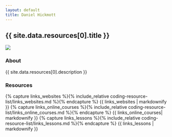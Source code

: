 ```yaml
---
layout: default
title: Daniel Hickmott
---
```


<div class="container">
    <div class="showcase">
        <div class="container">
            <h2>{{ site.data.resources[0].title }}</h2>
            <div class="row">
                <div class="col-md-4 offset-md-4">
                    <img class = "img-fluid project-img border border-secondary" src = "{{ site.baseurl | append: '/resources/images/' | append: site.data.resources[0].imageFilePath }}">
                </div>
            </div>
            <h3>About</h3>   
            <p>{{ site.data.resources[0].description }}</p>
            <h3>Resources</h3>
            {% capture links_websites %}{% include_relative coding-resource-list/links_websites.md %}{% endcapture %}
            {{ links_websites | markdownify }}
            {% capture links_online_courses %}{% include_relative coding-resource-list/links_online_courses.md %}{% endcapture %}
            {{ links_online_courses| markdownify }}
            {% capture links_lessons %}{% include_relative coding-resource-list/links_lessons.md %}{% endcapture %}
            {{ links_lessons | markdownify }}
        </div>
    </div>
</div>